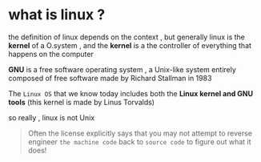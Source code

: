 # what is linux ? 
the definition of linux depends on the context , but generally linux is the **kernel** of a O.system , 
and the **kernel** is a the controller of everything that happens on the computer

**GNU** is a free software operating system , a Unix-like system entirely composed of free software made by Richard Stallman in 1983

The ```Linux OS``` that we know today includes both the **Linux kernel and GNU tools** (this kernel is made by Linus Torvalds)

so really , linux is not Unix 

> Often the license explicitly says that you may not attempt to reverse engineer ```the machine code``` back to ```source code``` to figure out what it does!
